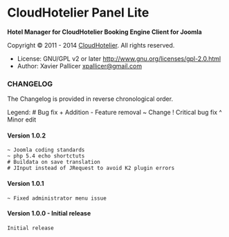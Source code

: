 # CloudHotelier Panel Lite
**Hotel Manager for CloudHotelier Booking Engine Client for Joomla**

Copyright © 2011 - 2014 [CloudHotelier](http://www.cloudhotelier.com). All rights reserved.

- License: GNU/GPL v2 or later http://www.gnu.org/licenses/gpl-2.0.html
- Author: Xavier Pallicer <xpallicer@gmail.com>

### CHANGELOG

The Changelog is provided in reverse chronological order.

Legend: # Bug fix     + Addition     - Feature removal     ~ Change    ! Critical bug fix     ^ Minor edit

#### Version 1.0.2 
	
	~ Joomla coding standards
	~ php 5.4 echo shortctuts
	# Buildata on save translation
	# JInput instead of JRequest to avoid K2 plugin errors

#### Version 1.0.1
	
	~ Fixed administrator menu issue

#### Version 1.0.0 - Initial release
	
	Initial release